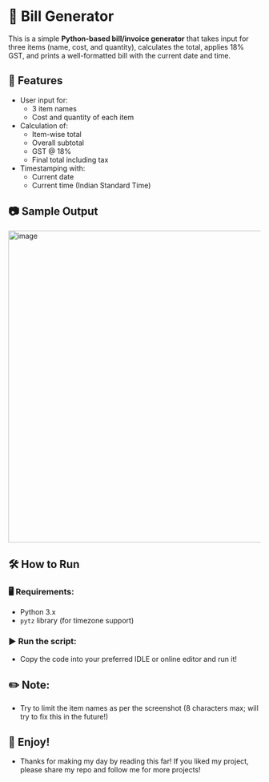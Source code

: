 # 🧾 Bill Generator

This is a simple **Python-based bill/invoice generator** that takes input for three items (name, cost, and quantity), calculates the total, applies 18% GST, and prints a well-formatted bill with the current date and time.


## 📌 Features

- User input for:
  - 3 item names
  - Cost and quantity of each item
- Calculation of:
  - Item-wise total
  - Overall subtotal
  - GST @ 18%
  - Final total including tax
- Timestamping with:
  - Current date
  - Current time (Indian Standard Time)


## 📷 Sample Output

<img width="784" height="623" alt="image" src="https://github.com/user-attachments/assets/ea724a20-d2da-4372-a03d-fec6947dac06" />


## 🛠 How to Run

### 🖥 Requirements:
- Python 3.x
- `pytz` library (for timezone support)

### ▶️ Run the script:
- Copy the code into your preferred IDLE or online editor and run it!

## ✏️ Note:
- Try to limit the item names as per the screenshot (8 characters max; will try to fix this in the future!)

## 🌱 Enjoy!
- Thanks for making my day by reading this far! If you liked my project, please share my repo and follow me for more projects!
